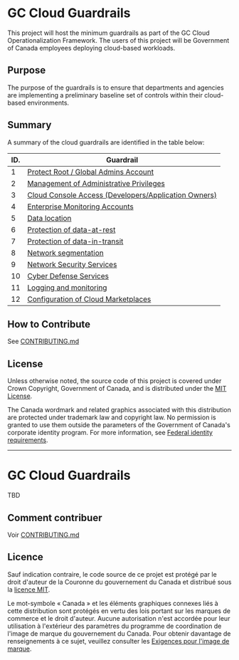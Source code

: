 # GC Cloud Guardrails

This project will host the minimum guardrails as part of the GC Cloud Operationalization Framework. The users of this project will be Government of Canada employees deploying cloud-based workloads.

## Purpose

The purpose of the guardrails is to ensure that departments and agencies are implementing a preliminary baseline set of controls within their cloud-based environments. 

## Summary

A summary of the cloud guardrails are identified in the table below:

| ID. | Guardrail |
| --- | --- |
| 1 | [Protect Root / Global Admins Account](https://github.com/canada-ca/cloud-guardrails/blob/master/EN/1_Protect-Root-Account.MD) |
| 2 | [Management of Administrative Privileges](https://github.com/canada-ca/cloud-guardrails/blob/master/EN/2_Management-Admin-Privileges.MD) |
| 3 | [Cloud Console Access (Developers/Application Owners)](https://github.com/canada-ca/cloud-guardrails/blob/master/EN/3_Cloud-Console-Access.MD) |
| 4 | [Enterprise Monitoring Accounts](https://github.com/canada-ca/cloud-guardrails/blob/master/EN/4_Enterprise-Monitoring-Accounts.MD) |
| 5 | [Data location](https://github.com/canada-ca/cloud-guardrails/blob/master/EN/5_Data-Location.MD) |
| 6 | [Protection of data-at-rest](https://github.com/canada-ca/cloud-guardrails/blob/master/EN/6_Protect-Data-at-Rest.MD) |
| 7 | [Protection of data-in-transit](https://github.com/canada-ca/cloud-guardrails/blob/master/EN/7_Protect-Data-in-Transit.MD) |
| 8 | [Network segmentation](https://github.com/canada-ca/cloud-guardrails/blob/master/EN/8_Network-Segmentation.MD) |
| 9 | [Network Security Services](https://github.com/canada-ca/cloud-guardrails/blob/master/EN/9_Network-Security-Services.MD) |
| 10 | [Cyber Defense Services](https://github.com/canada-ca/cloud-guardrails/blob/master/EN/10_Cyber-Defense-Services.MD) |
| 11 | [Logging and monitoring](https://github.com/canada-ca/cloud-guardrails/blob/master/EN/11_Logging%20and%20Monitoring.MD) |
| 12 | [Configuration of Cloud Marketplaces](https://github.com/canada-ca/cloud-guardrails/blob/master/EN/12_Cloud-Marketplace-Config.MD) |

## How to Contribute

See [CONTRIBUTING.md](CONTRIBUTING.md)

## License

Unless otherwise noted, the source code of this project is covered under Crown Copyright, Government of Canada, and is distributed under the [MIT License](LICENSE).

The Canada wordmark and related graphics associated with this distribution are protected under trademark law and copyright law. No permission is granted to use them outside the parameters of the Government of Canada's corporate identity program. For more information, see [Federal identity requirements](https://www.canada.ca/en/treasury-board-secretariat/topics/government-communications/federal-identity-requirements.html).

______________________

# GC Cloud Guardrails

TBD

## Comment contribuer

Voir [CONTRIBUTING.md](CONTRIBUTING.md)

## Licence

Sauf indication contraire, le code source de ce projet est protégé par le droit d'auteur de la Couronne du gouvernement du Canada et distribué sous la [licence MIT](LICENSE).

Le mot-symbole « Canada » et les éléments graphiques connexes liés à cette distribution sont protégés en vertu des lois portant sur les marques de commerce et le droit d'auteur. Aucune autorisation n'est accordée pour leur utilisation à l'extérieur des paramètres du programme de coordination de l'image de marque du gouvernement du Canada. Pour obtenir davantage de renseignements à ce sujet, veuillez consulter les [Exigences pour l'image de marque](https://www.canada.ca/fr/secretariat-conseil-tresor/sujets/communications-gouvernementales/exigences-image-marque.html).

